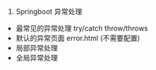1. Springboot 异常处理

* 最常见的异常处理 try/catch throw/throws
* 默认的异常页面 error.html (不需要配置)
* 局部异常处理
* 全局异常处理